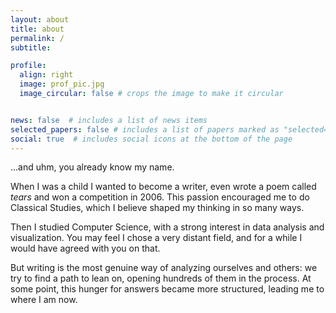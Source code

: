 ```yaml
---
layout: about
title: about
permalink: /
subtitle: 

profile:
  align: right
  image: prof_pic.jpg
  image_circular: false # crops the image to make it circular


news: false  # includes a list of news items
selected_papers: false # includes a list of papers marked as "selected={true}"
social: true  # includes social icons at the bottom of the page
---
```


...and uhm, you already know my name.


When I was a child I wanted to become a writer, even wrote a poem called _tears_ and won a competition in 2006. This passion encouraged me to do Classical Studies, which I believe shaped my thinking in so many ways.

Then I studied Computer Science, with a strong interest in data analysis and visualization. You may feel I chose a very distant field, and for a while I would have agreed with you on that.

But writing is the most genuine way of analyzing ourselves and others: we try to find a path to lean on, opening hundreds of them in the process. At some point, this hunger for answers became more structured, leading me to where I am now.


